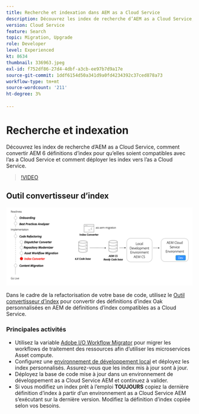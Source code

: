 ```yaml
---
title: Recherche et indexation dans AEM as a Cloud Service
description: Découvrez les index de recherche d’AEM as a Cloud Service, comment convertir AEM définitions d’index 6 et comment déployer des index.
version: Cloud Service
feature: Search
topic: Migration, Upgrade
role: Developer
level: Experienced
kt: 8634
thumbnail: 336963.jpeg
exl-id: f752df86-27d4-4dbf-a3cb-ee97b7d9a17e
source-git-commit: 1ddf6154d50a341d9a0fd4234392c37ced878a73
workflow-type: tm+mt
source-wordcount: '211'
ht-degree: 3%

---
```


# Recherche et indexation

Découvrez les index de recherche d’AEM as a Cloud Service, comment convertir AEM 6 définitions d’index pour qu’elles soient compatibles avec l’as a Cloud Service et comment déployer les index vers l’as a Cloud Service.

>[!VIDEO](https://video.tv.adobe.com/v/336963/?quality=12&learn=on)

## Outil convertisseur d’index

![Outil convertisseur d’index](./assets/index-converter.png)

Dans le cadre de la refactorisation de votre base de code, utilisez le [Outil convertisseur d’index](https://github.com/adobe/aio-cli-plugin-aem-cloud-service-migration#command-aio-aem-migrationindex-converter) pour convertir des définitions d’index Oak personnalisées en AEM de définitions d’index compatibles as a Cloud Service.

### Principales activités

* Utilisez la variable [Adobe I/O Workflow Migrator](https://github.com/adobe/aio-cli-plugin-aem-cloud-service-migration#command-aio-aem-migrationindex-converter) pour migrer les workflows de traitement des ressources afin d’utiliser les microservices Asset compute.
* Configurez une [environnement de développement local](https://experienceleague.adobe.com/docs/experience-manager-learn/cloud-service/local-development-environment-set-up/overview.html?lang=fr) et déployez les index personnalisés. Assurez-vous que les index mis à jour sont à jour.
* Déployez la base de code mise à jour dans un environnement de développement as a Cloud Service AEM et continuez à valider.
* Si vous modifiez un index prêt à l’emploi **TOUJOURS** copiez la dernière définition d’index à partir d’un environnement as a Cloud Service AEM s’exécutant sur la dernière version. Modifiez la définition d’index copiée selon vos besoins.